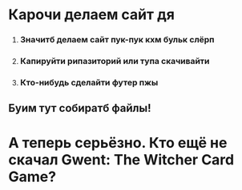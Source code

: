 # Карочи делаем сайт дя

1.  ### Значитб делаем сайт пук-пук кхм бульк слёрп
1.  ### Капируйти рипазиторий или тупа скачивайти
1.  ### Кто-нибудь сделайти футер пжы

## Буим тут собиратб файлы!



# А теперь серьёзно. Кто ещё не скачал Gwent: The Witcher Card Game?
